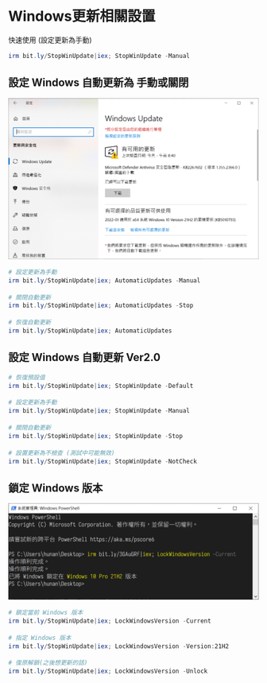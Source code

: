 Windows更新相關設置
===

快速使用 (設定更新為手動)
```ps1
irm bit.ly/StopWinUpdate|iex; StopWinUpdate -Manual
```


## 設定 Windows 自動更新為 手動或關閉
![](img/UpdateManual.png)

```ps1
# 設定更新為手動
irm bit.ly/StopWinUpdate|iex; AutomaticUpdates -Manual

# 關閉自動更新
irm bit.ly/StopWinUpdate|iex; AutomaticUpdates -Stop

# 恢復自動更新
irm bit.ly/StopWinUpdate|iex; AutomaticUpdates

```


## 設定 Windows 自動更新 Ver2.0

```ps1
# 恢復預設值
irm bit.ly/StopWinUpdate|iex; StopWinUpdate -Default

# 設定更新為手動
irm bit.ly/StopWinUpdate|iex; StopWinUpdate -Manual

# 關閉自動更新
irm bit.ly/StopWinUpdate|iex; StopWinUpdate -Stop

# 設置更新為不檢查 (測試中可能無效)
irm bit.ly/StopWinUpdate|iex; StopWinUpdate -NotCheck

```

## 鎖定 Windows 版本
![](img/Cover.png)

```ps1
# 鎖定當前 Windows 版本
irm bit.ly/StopWinUpdate|iex; LockWindowsVersion -Current

# 指定 Windows 版本
irm bit.ly/StopWinUpdate|iex; LockWindowsVersion -Version:21H2

# 復原解鎖(之後想更新的話)
irm bit.ly/StopWinUpdate|iex; LockWindowsVersion -Unlock

```
